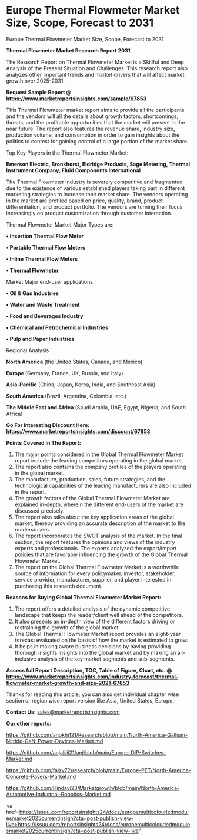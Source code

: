 # Europe Thermal Flowmeter Market Size, Scope, Forecast to 2031
Europe Thermal Flowmeter Market Size, Scope, Forecast to 2031

<strong>Thermal Flowmeter Market Research Report 2031</strong>

The Research Report on Thermal Flowmeter Market is a Skillful and Deep Analysis of the Present Situation and Challenges. This research report also analyzes other important trends and market drivers that will affect market growth over 2025-2031.

<strong>Request Sample Report @ <a href=https://www.marketreportsinsights.com/sample/67853>https://www.marketreportsinsights.com/sample/67853</a></strong>

This Thermal Flowmeter market report aims to provide all the participants and the vendors will all the details about growth factors, shortcomings, threats, and the profitable opportunities that the market will present in the near future. The report also features the revenue share, industry size, production volume, and consumption in order to gain insights about the politics to contest for gaining control of a large portion of the market share.

Top Key Players in the Thermal Flowmeter Market:

<strong>Emerson Electric, Bronkhorst, Eldridge Products, Sage Metering, Thermal Instrument Company, Fluid Components International</strong>

The Thermal Flowmeter Industry is severely competitive and fragmented due to the existence of various established players taking part in different marketing strategies to increase their market share. The vendors operating in the market are profiled based on price, quality, brand, product differentiation, and product portfolio. The vendors are turning their focus increasingly on product customization through customer interaction.

Thermal Flowmeter Market Major Types are:

<strong>• Insertion Thermal Flow Meter

• Portable Thermal Flow Meters

• Inline Thermal Flow Meters

• Thermal Flowmeter</strong>

Market Major end-user applications :

<strong>• Oil & Gas Industries

• Water and Waste Treatment

• Food and Beverages Industry

• Chemical and Petrochemical Industries

• Pulp and Paper Industries</strong>

Regional Analysis

</u><strong><b>North America</b></strong> (the United States, Canada, and Mexico)

<strong><b>Europe </b></strong>(Germany, France, UK, Russia, and Italy)

<strong><b>Asia-Pacific</b></strong> (China, Japan, Korea, India, and Southeast Asia)

<strong><b>South America</b></strong> (Brazil, Argentina, Colombia, etc.)

<strong><b>The Middle East and Africa</b></strong> (Saudi Arabia, UAE, Egypt, Nigeria, and South Africa)

<strong>Go For Interesting Discount Here: <a href=https://www.marketreportsinsights.com/discount/67853>https://www.marketreportsinsights.com/discount/67853</a></strong>

<strong>Points Covered in The Report:</strong>
<ol>
  <li>The major points considered in the Global Thermal Flowmeter Market report include the leading competitors operating in the global market.</li>
  <li>The report also contains the company profiles of the players operating in the global market.</li>
  <li>The manufacture, production, sales, future strategies, and the technological capabilities of the leading manufacturers are also included in the report.</li>
  <li>The growth factors of the Global Thermal Flowmeter Market are explained in-depth, wherein the different end-users of the market are discussed precisely.</li>
  <li>The report also talks about the key application areas of the global market, thereby providing an accurate description of the market to the readers/users.</li>
  <li>The report incorporates the SWOT analysis of the market. In the final section, the report features the opinions and views of the industry experts and professionals. The experts analyzed the export/import policies that are favorably influencing the growth of the Global Thermal Flowmeter Market.</li>
  <li>The report on the Global Thermal Flowmeter Market is a worthwhile source of information for every policymaker, investor, stakeholder, service provider, manufacturer, supplier, and player interested in purchasing this research document.</li>
</ol>
<strong>Reasons for Buying Global Thermal Flowmeter Market Report:</strong>

<ol>
  <li>The report offers a detailed analysis of the dynamic competitive landscape that keeps the reader/client well ahead of the competitors.</li>
  <li>It also presents an in-depth view of the different factors driving or restraining the growth of the global market.</li>
  <li>The Global Thermal Flowmeter Market report provides an eight-year forecast evaluated on the basis of how the market is estimated to grow.</li>
  <li>It helps in making aware business decisions by having providing thorough insights insights into the global market and by making an all-inclusive analysis of the key market segments and sub-segments.</li>
</ol>
<strong>Access full Report Description, TOC, Table of Figure, Chart, etc. @ <a href=https://www.marketreportsinsights.com/industry-forecast/thermal-flowmeter-market-growth-and-size-2021-67853>https://www.marketreportsinsights.com/industry-forecast/thermal-flowmeter-market-growth-and-size-2021-67853</a></strong>


Thanks for reading this article; you can also get individual chapter wise section or region wise report version like Asia, United States, Europe.

<strong>Contact Us:</strong>
sales@marketreportsinsights.com

<strong>Our other reports:</strong>

<a href=https://github.com/anokhi121/Research/blob/main/North-America-Gallium-Nitride-GaN-Power-Devices-Market.md>https://github.com/anokhi121/Research/blob/main/North-America-Gallium-Nitride-GaN-Power-Devices-Market.md</a>

<a href=https://github.com/anjaliiii21/anj/blob/main/Europe-DIP-Switches-Market.md>https://github.com/anjaliiii21/anj/blob/main/Europe-DIP-Switches-Market.md</a>

<a href=https://github.com/faizy72/research/blob/main/Europe-PET/North-America-Concrete-Pavers-Market.md>https://github.com/faizy72/research/blob/main/Europe-PET/North-America-Concrete-Pavers-Market.md</a>

<a href=https://github.com/Hindavi23/Marketgrowth/blob/main/North-America-Automotive-Industrial-Robotics-Market.md>https://github.com/Hindavi23/Marketgrowth/blob/main/North-America-Automotive-Industrial-Robotics-Market.md</a>

<a href=https://issuu.com/reportsinsights24/docs/europemulticolourledmodulesmarket2025currentinsigh?cta=post-publish-view-live>https://issuu.com/reportsinsights24/docs/europemulticolourledmodulesmarket2025currentinsigh?cta=post-publish-view-live</a>"

